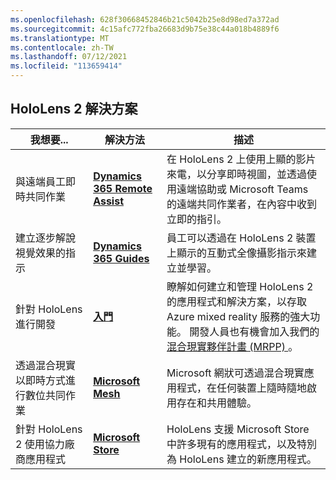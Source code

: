 ```yaml
---
ms.openlocfilehash: 628f30668452846b21c5042b25e8d98ed7a372ad
ms.sourcegitcommit: 4c15afc772fba26683d9b75e38c44a018b4889f6
ms.translationtype: MT
ms.contentlocale: zh-TW
ms.lasthandoff: 07/12/2021
ms.locfileid: "113659414"
---
```

## <a name="hololens-2-solutions"></a>HoloLens 2 解決方案

| 我想要... | 解決方法 | 描述 |  
|---------| ------------|------------|
| 與遠端員工即時共同作業 | [**Dynamics 365 Remote Assist**](https://dynamics.microsoft.com/mixed-reality/remote-assist/) | 在 HoloLens 2 上使用上顯的影片來電，以分享即時視圖，並透過使用遠端協助或 Microsoft Teams 的遠端共同作業者，在內容中收到立即的指引。 | 
| 建立逐步解說視覺效果的指示 | [**Dynamics 365 Guides**](https://dynamics.microsoft.com/mixed-reality/guides/capabilities/) | 員工可以透過在 HoloLens 2 裝置上顯示的互動式全像攝影指示來建立並學習。 |
| 針對 HoloLens 進行開發 | [**入門**](/windows/mixed-reality/develop/development?tabs=unity) | 瞭解如何建立和管理 HoloLens 2 的應用程式和解決方案，以存取 Azure mixed reality 服務的強大功能。 開發人員也有機會加入我們的 [混合現實夥伴計畫 (MRPP) ](https://www.microsoft.com/hololens/mrpp)。 |
| 透過混合現實以即時方式進行數位共同作業 | [**Microsoft Mesh**](https://www.microsoft.com/mesh) | Microsoft 網狀可透過混合現實應用程式，在任何裝置上隨時隨地啟用存在和共用體驗。 |
| 針對 HoloLens 2 使用協力廠商應用程式 | [**Microsoft Store**](../holographic-store-apps.md) | HoloLens 支援 Microsoft Store 中許多現有的應用程式，以及特別為 HoloLens 建立的新應用程式。
